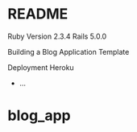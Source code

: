 # README


Ruby Version 2.3.4
Rails 5.0.0

Building a Blog Application Template

Deployment Heroku 


* ...
# blog_app
